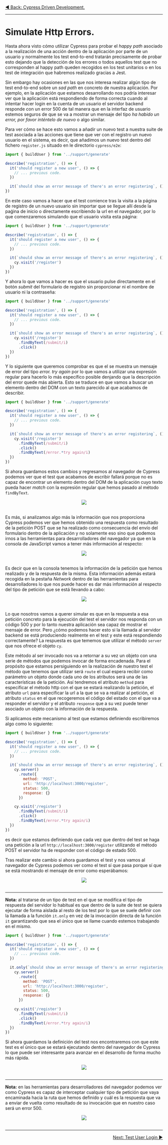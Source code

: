 <p align="left">
  <a href="06_09.md">◀ Back: Cypress Driven Development.</a>
</p>

---
# Simulate Http Errors.

Hasta ahora visto cómo utilizar Cypress para probar el *happy path* asociado a la realización de una acción dentro de la aplicación por parte de un usuario y normalmente los test end-to-end tratarán precisamente de probar esto dejando que la detección de los errores o todos aquellos test que no corresponden al happy path queden recogidos en los test unitarios o en los test de integración que habremos realizado gracias a Jest.

Sin embargo hay ocasiones en las que nos interesa realizar algún tipo de test end-to-end sobre un *sad path* en concreto de nuestra aplicación. Por ejemplo, en la aplicación que estamos desarrollando nos podría interesar ver que la aplicación está respondiendo de forma correcta cuando al intentar hacer login en la cuenta de un usuario el servidor backend responde con un error 500 de tal manera que en la interfaz de usuario estemos seguros de que se va a mostrar un mensaje del tipo *ha habido un error, por favor inténtelo de nuevo* o algo similar.

Para ver cómo se hace esto vamos a añadir un nuevo test a nuestra suite de test asociada a las acciones que tiene que ver con el registro un nuevo usuario en el sistema, es decir, que añadimos un nuevo test dentro del fichero `register.js` situado en le directorio `cypress/e2e`:

```js
import { buildUser } from '../support/generate'

describe('registration', () => {
  it('should register a new user', () => {
    // ... previous code.
  })

  it(`should show an error message of there's an error registering`, () => {})
})
```

En este caso vamos a hacer que el test comience tras la visita a la página de registro de un nuevo usuario sin importar que se llegue allí desde la paǵina de inicio o directamente escribiendo la url en el navegador, por lo que comenzaremos simulando que el usuario visita esta página:

```js
import { buildUser } from '../support/generate'

describe('registration', () => {
  it('should register a new user', () => {
    // ... previous code.
  })

  it(`should show an error message of there's an error registering`, () => {
    cy.visit('/register')
  })
})
```

Y ahora lo que vamos a hacer es que el usuario pulse directamente en el botón *submit* del formulario de registro sin proporcionar ni el nombre de usuario ni la contraseña:

```js
import { buildUser } from '../support/generate'

describe('registration', () => {
  it('should register a new user', () => {
    // ... previous code.
  })

  it(`should show an error message of there's an error registering`, () => {
    cy.visit('/register')
      .findByText(/submit/i)
      .click()
  })
})
```

Y lo siguiente que queremos comprobar es que el se muestra un mensaje de error del tipo *error. try again* por lo que vamos a utilizar una expresión regular para hacerlo lo más específico posible denjando que la descripción del error quede más abierta. Esto se traduce en que vamos a buscar un elemento dentro del DOM con un texto parecido al que acabamos de describir.

```js
import { buildUser } from '../support/generate'

describe('registration', () => {
  it('should register a new user', () => {
    // ... previous code.
  })

  it(`should show an error message of there's an error registering`, () => {
    cy.visit('/register')
      .findByText(/submit/i)
      .click()
      .findByText(/error.*try again/i)
  })
})
```

Si ahora guardamos estos cambios y regresamos al navegador de Cypress podemos ver que el test que acabamos de escribir fallará porque no es capaz de encontrar un elemento dentro del DOM de la aplicación cuyo texto pueda hacer *match* con la expresión regular que hemos pasado al método `findByText`.

<div style='text-align: center'>
  <img src='images/06_42.png' />
</div>
<br />

Es más, si analizamos algo más la información que nos proporciona Cypress podemos ver que hemos obtenido una respuesta como resultado de la petición POST que se ha realizado como consecuencia del envío del formulario dentro de la aplicación y no solamente eso sino que podemos irnos a las herramientas para desarrolladores del navegador ya que en la consola de JavaScript vamos a tener más información al respecto:

<div style='text-align: center'>
  <img src='images/06_43.png' />
</div>
<br />

Es decir que en la consola tenemos la información de la petición que hemos realizado y de la respuesta de la misma. Esta información además estará recogida en la pestaña *Network* dentro de las herramientas para desarrolladores lo que nos puede hacer es dar más información al respecto del tipo de petición que se está llevando a cabo:

<div style='text-align: center'>
  <img src='images/06_44.png' />
</div>
<br />

Lo que nosotros vamos a querer simular es que en la respuesta a esa petición concreto para la ejecución del test el servidor nos responda con un código 500 y por lo tanto nuestra aplicación sea capaz de mostrar el mensaje de error. Pero ¿cómo podemos hacer esto si la llamada al servidor backend se está produciendo realmente en el test y este está respondiendo correctamente? La respuesta es que tememos que utilizar el método `server` que nos ofrece el objeto `cy`.

Este método al ser invocado nos va a retornar a su vez un objeto con una serie de métodos que podemos invocar de forma encadenada. Para el propósito que estamos persiguiendo en la realización de nuestro test el método que tenemos que utilizar será `route` el cual espera recibir como parámetro un objeto donde cada uno de los atributos será una de las características de la petición. Así tendremos el atributo `method` para especificar el método http con el que se estará realizando la petición, el atributo `url` para especificar la url a la que se va a realizar al petición, el atributo `status` en el que recogeremos el código del estado con el que va a responder el servidor y el atributo `response` que a su vez puede tener asociado un objeto con la información de la respuesta. 

Si aplicamos este mecanismo al test que estamos definiendo escribiremos algo como lo siguiente:

```js
import { buildUser } from '../support/generate'

describe('registration', () => {
  it('should register a new user', () => {
    // ... previous code.
  })

  it(`should show an error message of there's an error registering`, () => {
    cy.server()
      .route({
        method: 'POST',
        url: 'http://localhost:3000/register',
        status: 500,
        response: {}
      })

    cy.visit('/register')
      .findByText(/submit/i)
      .click()
      .findByText(/error.*try again/i)
  })
})
```

es decir que estamos definiendo que cada vez que dentro del test se haga una petición a la url `http://localhost:3000/register` utilizando el método POST el servidor ha de responder con el código de estado 500. 

Tras realizar este cambio si ahora guardamos el test y nos vamos al navegador de Cypress podemos ver como el test sí que pasa porque sí que se está mostrando el mensaje de error como esperábamos:

<div style='text-align: center'>
  <img src='images/06_45.png' />
</div>
<br />

---
**Nota:** al tratarse de un tipo de test en el que se modifica el tipo de respuesta del servidor lo habitual es que dentro de la suite de test se quiera ejecutar de forma aislada al resto de los test por lo que se suele definir con la llamada a la función `it.only` en vez de la invocación directa de la función `it` garantizando que sea el único que se llame cuando estemos trabajando en el mismo.

```js
import { buildUser } from '../support/generate'

describe('registration', () => {
  it('should register a new user', () => {
    // ... previous code.
  })

  it.only(`should show an error message of there's an error registering`, () => {
    cy.server()
      .route({
        method: 'POST',
        url: 'http://localhost:3000/register',
        status: 500,
        response: {}
      })

    cy.visit('/register')
      .findByText(/submit/i)
      .click()
      .findByText(/error.*try again/i)
  })
})
```

Si ahora guardamos la definición del test nos encontraremos con que este test es el único que se estará ejecutando dentro del navegador de Cypress lo que puede ser interesante para avanzar en el desarrollo de forma mucho más rápida.

<div style='text-align: center'>
  <img src='images/06_46.png' />
</div>
<br />

---
**Nota:** en las herramientas para desarrolladores del navegador podemos ver como Cypress es capaz de interceptar cualquier tipo de petición que vaya encaminada hacia la ruta que hemos definido y cuál es la respuesta que va a enviar de vuelta como resultado de su invocación que en nuestro caso será un error 500.

<div style='text-align: center'>
  <img src='images/06_47.png' />
</div>
<br />

---

<p align="right">
  <a href="06_02.md">Next: Test User Login ▶</a>
</p>

